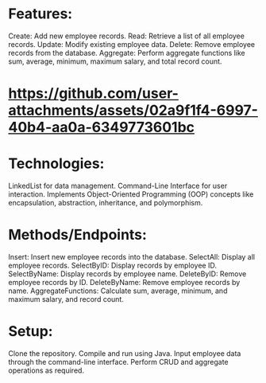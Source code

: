 # Features:
  Create: Add new employee records.
  Read: Retrieve a list of all employee records.
  Update: Modify existing employee data.
  Delete: Remove employee records from the database.
  Aggregate: Perform aggregate functions like sum, average, minimum, maximum salary, and total record count.

# https://github.com/user-attachments/assets/02a9f1f4-6997-40b4-aa0a-6349773601bc
  
  # Technologies:
  LinkedList for data management.
  Command-Line Interface for user interaction.
  Implements Object-Oriented Programming (OOP) concepts like encapsulation, abstraction, inheritance, and polymorphism.
  
  # Methods/Endpoints:
  Insert: Insert new employee records into the database.
  SelectAll: Display all employee records.
  SelectByID: Display records by employee ID.
  SelectByName: Display records by employee name.
  DeleteByID: Remove employee records by ID.
  DeleteByName: Remove employee records by name.
  AggregateFunctions: Calculate sum, average, minimum, and maximum salary, and record count.
  
  # Setup:
  Clone the repository.
  Compile and run using Java.
  Input employee data through the command-line interface.
  Perform CRUD and aggregate operations as required.
